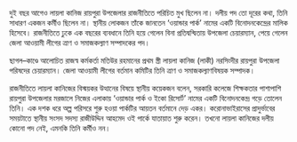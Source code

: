 দুই বছর আগেও লায়লা কানিজ রায়পুরা উপজেলার রাজনীতিতে পরিচিত মুখ ছিলেন না। দলীয় পদ তো দূরের কথা, তিনি সাধারণ একজন কর্মীও ছিলেন না। স্থানীয় লোকজন তাঁকে জানতেন ‘ওয়ান্ডার পার্ক’ নামের একটি বিনোদনকেন্দ্রের মালিক হিসেবে। রাজনীতিতে ঢুকে এক বছরের ব্যবধানে তিনি হয়ে গেলেন বিনা প্রতিদ্বন্দ্বিতায় উপজেলা চেয়ারম্যান, পেয়ে গেলেন জেলা আওয়ামী লীগের ত্রাণ ও সমাজকল্যাণ সম্পাদকের পদ।

ছাগল–কাণ্ডে আলোচিত রাজস্ব কর্মকর্তা মতিউর রহমানের প্রথম স্ত্রী লায়লা কানিজ (লাকী) নরসিংদীর রায়পুরা উপজেলা পরিষদের চেয়ারম্যান। জেলা আওয়ামী লীগের বর্তমান কমিটির তিনি ত্রাণ ও সমাজকল্যাণবিষয়ক সম্পাদক।

রাজনীতিতে লায়লা কানিজের বিস্ময়কর উত্থানের বিষয়ে স্থানীয় কয়েকজন বলেন, সরকারি কলেজে শিক্ষকতার পাশাপাশি রায়পুরা উপজেলার মরজালে নিজের এলাকায় ‘ওয়ান্ডার পার্ক ও ইকো রিসোর্ট’ নামের একটি বিনোদনকেন্দ্র গড়ে তোলেন তিনি। এক দশক ধরে অল্প পরিসরে শুরু হওয়া পার্কটির আয়তন বর্তমানে দেড় একর। করোনাভাইরাসের প্রাদুর্ভাবের সময়টাতে স্থানীয় সংসদ সদস্য রাজীউদ্দিন আহমেদ ওই পার্কে যাতায়াত শুরু করেন। তখনো লায়লা কানিজের দলীয় কোনো পদ নেই, এমনকি তিনি কর্মীও নন।
